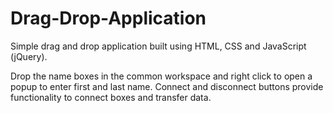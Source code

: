 # Drag-Drop-Application

Simple drag and drop application built using HTML, CSS and JavaScript (jQuery).

Drop the name boxes in the common workspace and right click to open a popup to enter first and last name. Connect and disconnect buttons provide functionality to connect boxes and transfer data.
